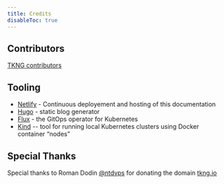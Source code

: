 ```yaml
---
title: Credits
disableToc: true
---
```


## Contributors

[TKNG contributors](https://github.com/networkop/k8s-networking-guide/graphs/contributors)


## Tooling

* [Netlify](https://www.netlify.com) - Continuous deployement and hosting of this documentation
* [Hugo](https://gohugo.io/) - static blog generator
* [Flux](https://github.com/fluxcd/flux) - the GitOps operator for Kubernetes
* [Kind](https://kind.sigs.k8s.io/docs/user/quick-start/) -- tool for running local Kubernetes clusters using Docker container “nodes”

## Special Thanks

Special thanks to Roman Dodin [@ntdvps](https://twitter.com/ntdvps) for donating the domain [tkng.io](tkng.io)
